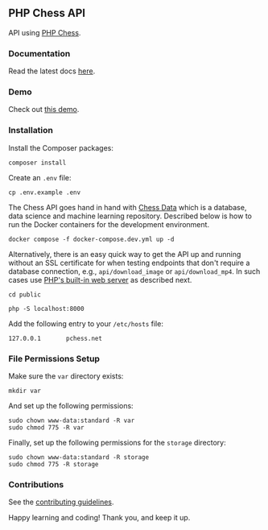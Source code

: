 ## PHP Chess API

API using [PHP Chess](https://github.com/chesslablab/php-chess).

### Documentation

Read the latest docs [here](https://chess-api.readthedocs.io/en/latest/).

### Demo

Check out [this demo](https://www.chesslablab.com).

### Installation

Install the Composer packages:
```
composer install
```

Create an `.env` file:

```
cp .env.example .env
```

The Chess API goes hand in hand with [Chess Data](https://github.com/chesslablab/chess-data) which is a database, data science and machine learning repository. Described below is how to run the Docker containers for the development environment.

```
docker compose -f docker-compose.dev.yml up -d
```

Alternatively, there is an easy quick way to get the API up and running without an SSL certificate for when testing endpoints that don't require a database connection, e.g., `api/download_image` or `api/download_mp4`. In such cases use [PHP's built-in web server](https://www.php.net/manual/en/features.commandline.webserver.php) as described next.

```
cd public
```
```
php -S localhost:8000
```

Add the following entry to your `/etc/hosts` file:

```
127.0.0.1       pchess.net
```

### File Permissions Setup

Make sure the `var` directory exists:

```
mkdir var
```

And set up the following permissions:

```
sudo chown www-data:standard -R var
sudo chmod 775 -R var
```

Finally, set up the following permissions for the `storage` directory:

```
sudo chown www-data:standard -R storage
sudo chmod 775 -R storage
```

### Contributions

See the [contributing guidelines](https://github.com/chesslablab/chess-api/blob/main/CONTRIBUTING.md).

Happy learning and coding! Thank you, and keep it up.
